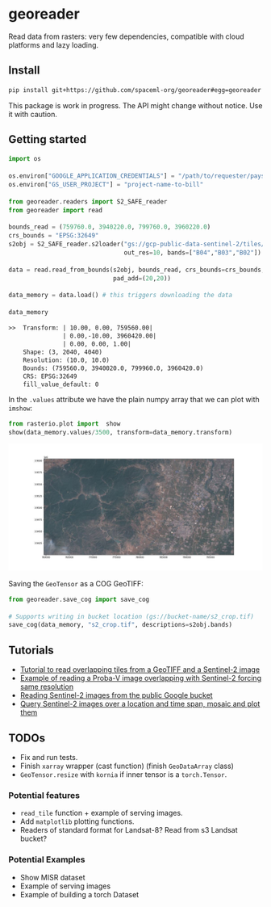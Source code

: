 # georeader

Read data from rasters: very few dependencies, compatible with cloud platforms and lazy loading.

## Install

```bash
pip install git+https://github.com/spaceml-org/georeader#egg=georeader
```

This package is work in progress. The API might change without notice. Use it with caution.

## Getting started

```python
import os

os.environ["GOOGLE_APPLICATION_CREDENTIALS"] = "/path/to/requester/pays/credentials.json"
os.environ["GS_USER_PROJECT"] = "project-name-to-bill"

from georeader.readers import S2_SAFE_reader
from georeader import read

bounds_read = (759760.0, 3940220.0, 799760.0, 3960220.0)
crs_bounds = "EPSG:32649"
s2obj = S2_SAFE_reader.s2loader("gs://gcp-public-data-sentinel-2/tiles/13/S/ER/S2B_MSIL1C_20191008T173219_N0208_R055_T13SER_20191008T204555.SAFE", 
                                out_res=10, bands=["B04","B03","B02"])

data = read.read_from_bounds(s2obj, bounds_read, crs_bounds=crs_bounds, 
                             pad_add=(20,20))

data_memory = data.load() # this triggers downloading the data

data_memory
```
```
>>  Transform: | 10.00, 0.00, 759560.00|
               | 0.00,-10.00, 3960420.00|
               | 0.00, 0.00, 1.00|
    Shape: (3, 2040, 4040)
    Resolution: (10.0, 10.0)
    Bounds: (759560.0, 3940020.0, 799960.0, 3960420.0)
    CRS: EPSG:32649
    fill_value_default: 0
```

In the `.values` attribute we have the plain numpy array that we can plot with `imshow`:

```python
from rasterio.plot import  show
show(data_memory.values/3500, transform=data_memory.transform)

```
![S2image](notebooks/images/sample_read.jpeg)

Saving the `GeoTensor` as a COG GeoTIFF: 

```python
from georeader.save_cog import save_cog

# Supports writing in bucket location (gs://bucket-name/s2_crop.tif)
save_cog(data_memory, "s2_crop.tif", descriptions=s2obj.bands)
```

## Tutorials

* [Tutorial to read overlapping tiles from a GeoTIFF and a Sentinel-2 image](https://github.com/spaceml-org/georeader/blob/main/notebooks/reading_overlapping_sentinel2_aviris.ipynb)
* [Example of reading a Proba-V image overlapping with Sentinel-2 forcing same resolution](https://github.com/spaceml-org/georeader/blob/main/notebooks/read_overlapping_probav_and_sentinel2.ipynb)
* [Reading Sentinel-2 images from the public Google bucket](https://github.com/spaceml-org/georeader/blob/main/notebooks/read_S2_SAFE_from_bucket.ipynb)
* [Query Sentinel-2 images over a location and time span, mosaic and plot them](https://github.com/spaceml-org/georeader/blob/main/notebooks/Sentinel-2/query_mosaic_s2_images.ipynb)


## TODOs

 * Fix and run tests.
 * Finish `xarray` wrapper (cast function) (finish `GeoDataArray` class)
 * `GeoTensor.resize` with `kornia` if inner tensor is a `torch.Tensor`.

### Potential features

* `read_tile` function + example of serving images.
* Add `matplotlib` plotting functions.
* Readers of standard format for Landsat-8? Read from s3 Landsat bucket?

### Potential Examples

* Show MISR dataset
* Example of serving images
* Example of building a torch Dataset


